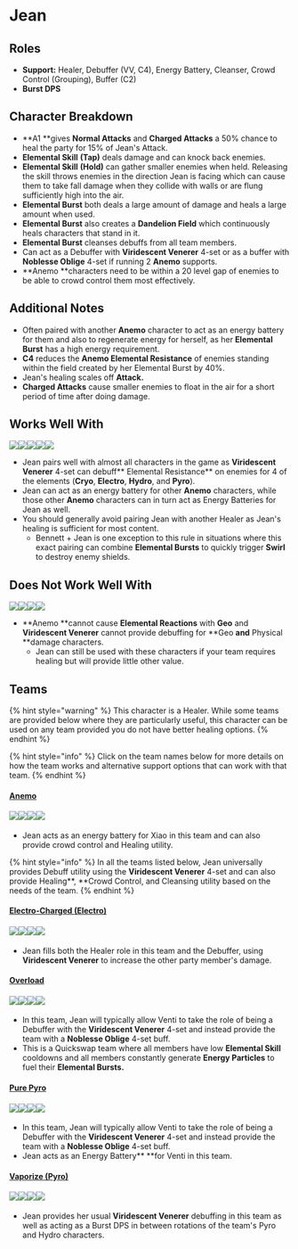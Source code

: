 # Jean

## Roles

* **Support:** Healer, Debuffer (VV, C4), Energy Battery, Cleanser, Crowd Control (Grouping), Buffer (C2)
* **Burst DPS**

## Character Breakdown

* **A1 **gives **Normal Attacks** and **Charged Attacks** a 50% chance to heal the party for 15% of Jean's Attack.
* **Elemental Skill** **(Tap)** deals damage and can knock back enemies.
* **Elemental Skill** **(Hold)** can gather smaller enemies when held. Releasing the skill throws enemies in the direction Jean is facing which can cause them to take fall damage when they collide with walls or are flung sufficiently high into the air.
* **Elemental Burst** both deals a large amount of damage and heals a large amount when used.
* **Elemental Burst** also creates a **Dandelion Field** which continuously heals characters that stand in it.
* **Elemental Burst** cleanses debuffs from all team members.
* Can act as a Debuffer with **Viridescent Venerer** 4-set or as a buffer with **Noblesse Oblige** 4-set if running 2 **Anemo** supports.
* **Anemo **characters need to be within a 20 level gap of enemies to be able to crowd control them most effectively.

## **Additional Notes**

* Often paired with another **Anemo** character to act as an energy battery for them and also to regenerate energy for herself, as her **Elemental Burst** has a high energy requirement.
* **C4** reduces the **Anemo Elemental Resistance** of enemies standing within the field created by her Elemental Burst by 40%.
* Jean's healing scales off **Attack.**
* **Charged Attacks** cause smaller enemies to float in the air for a short period of time after doing damage.

## Works Well With

![](../../.gitbook/assets/Element\_Anemo.webp)![](../../.gitbook/assets/Element\_Cryo.webp)![](../../.gitbook/assets/Element\_Electro.webp)![](../../.gitbook/assets/Element\_Hydro.webp)![](../../.gitbook/assets/Element\_Pyro.webp)

* Jean pairs well with almost all characters in the game as **Viridescent Venerer** 4-set can debuff** Elemental Resistance** on enemies for 4 of the elements (**Cryo**, **Electro**, **Hydro**, and **Pyro**).
* Jean can act as an energy battery for other **Anemo** characters, while those other **Anemo** characters can in turn act as Energy Batteries for Jean as well.
* You should generally avoid pairing Jean with another Healer as Jean's healing is sufficient for most content.
  * Bennett + Jean is one exception to this rule in situations where this exact pairing can combine **Elemental Bursts** to quickly trigger **Swirl** to destroy enemy shields.&#x20;

## Does Not Work Well With

![](../../.gitbook/assets/Element\_Geo.webp)![](../../.gitbook/assets/UI\_AvatarIcon\_Eula.png)![](../../.gitbook/assets/UI\_AvatarIcon\_Razor.png)![](../../.gitbook/assets/UI\_AvatarIcon\_Xinyan.png)

* **Anemo **cannot cause **Elemental Reactions** with **Geo** and **Viridescent Venerer** cannot provide debuffing for **Geo **and** Physical **damage characters.
  * Jean can still be used with these characters if your team requires healing but will provide little other value.

## Teams

{% hint style="warning" %}
This character is a Healer. While some teams are provided below where they are particularly useful, this character can be used on any team provided you do not have better healing options.
{% endhint %}

{% hint style="info" %}
Click on the team names below for more details on how the team works and alternative support options that can work with that team.
{% endhint %}

#### [Anemo](../../teams/anemo.md)

#### ![](../../.gitbook/assets/UI\_AvatarIcon\_Xiao.png)![](../../.gitbook/assets/UI\_AvatarIcon\_Jean.png)![](../../.gitbook/assets/UI\_AvatarIcon\_Albedo.png)![](../../.gitbook/assets/UI\_AvatarIcon\_Zhongli.png)

* Jean acts as an energy battery for Xiao in this team and can also provide crowd control and Healing utility.

{% hint style="info" %}
In all the teams listed below, Jean universally provides Debuff utility using the **Viridescent Venerer** 4-set and can also provide Healing**, **Crowd Control, and Cleansing utility based on the needs of the team.
{% endhint %}

#### [Electro-Charged (Electro)](../../teams/electro-charged.md)

#### ![](../../.gitbook/assets/UI\_AvatarIcon\_Keqing.png)![](../../.gitbook/assets/UI\_AvatarIcon\_Xingqiu.png)![](../../.gitbook/assets/UI\_AvatarIcon\_Fischl.png)![](../../.gitbook/assets/UI\_AvatarIcon\_Jean.png)

* Jean fills both the Healer role in this team and the Debuffer, using **Viridescent Venerer** to increase the other party member's damage.

#### [Overload](../../teams/overload.md)

#### ![](../../.gitbook/assets/UI\_AvatarIcon\_Xiangling.png)![](../../.gitbook/assets/UI\_AvatarIcon\_Fischl.png)![](../../.gitbook/assets/UI\_AvatarIcon\_Venti.png)![](../../.gitbook/assets/UI\_AvatarIcon\_Jean.png)

* In this team, Jean will typically allow Venti to take the role of being a Debuffer with the **Viridescent Venerer** 4-set and instead provide the team with a **Noblesse Oblige** 4-set buff.
* This is a Quickswap team where all members have low **Elemental Skill** cooldowns and all members constantly generate **Energy Particles** to fuel their **Elemental Bursts.**

#### [Pure Pyro](../../teams/pure-pyro.md)

#### ![](../../.gitbook/assets/UI\_AvatarIcon\_Klee.png)![](../../.gitbook/assets/UI\_AvatarIcon\_Xiangling.png)![](../../.gitbook/assets/UI\_AvatarIcon\_Venti.png)![](../../.gitbook/assets/UI\_AvatarIcon\_Jean.png)

* In this team, Jean will typically allow Venti to take the role of being a Debuffer with the **Viridescent Venerer** 4-set and instead provide the team with a **Noblesse Oblige** 4-set buff.
* Jean acts as an Energy Battery** **for Venti in this team.

#### [Vaporize (Pyro)](../../teams/reverse-vaporize.md)

#### ![](../../.gitbook/assets/UI\_AvatarIcon\_Diluc.png)![](../../.gitbook/assets/UI\_AvatarIcon\_Xingqiu.png)![](../../.gitbook/assets/UI\_AvatarIcon\_Zhongli.png)![](../../.gitbook/assets/UI\_AvatarIcon\_Jean.png)

* Jean provides her usual **Viridescent Venerer** debuffing in this team as well as acting as a Burst DPS in between rotations of the team's Pyro and Hydro characters.
